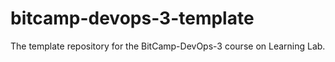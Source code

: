 # bitcamp-devops-3-template
The template repository for the BitCamp-DevOps-3 course on Learning Lab.
